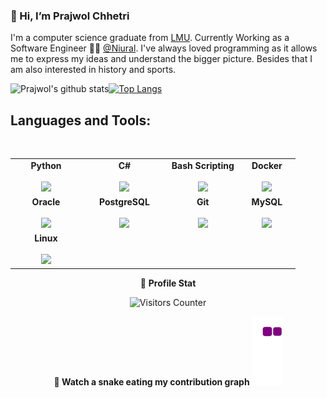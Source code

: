 ### 👋 Hi, I’m Prajwol Chhetri

I'm a computer science graduate from [LMU](https://www.londonmet.ac.uk/). Currently Working as a Software Engineer 👨‍💻 [@Niural](https://www.niural.com/). I've always loved programming as it allows me to express my ideas and understand the bigger picture. Besides that I am also interested in history and sports.


![Prajwol's github stats](https://github-readme-stats.vercel.app/api?username=prajwol-chhetri&count_private=true&show_icons=true&theme=dark)<a href="https://github.com/prajwol-chhetri">[![Top Langs](https://github-readme-stats.vercel.app/api/top-langs/?username=prajwol-chhetri&layout=compact&theme=dark)](https://github.com/prajwol-chhetri)</a>

## Languages and Tools:
<br/>
<center>
<table>
<tbody align="center">
 <tr>
   
<td align="center" width="25%">
<span><b><center>Python</center></b></span><br/> 
<img height=75px src="https://img.icons8.com/color/2x/python.png"> 
</td>

   
<td align="center" width="30%">
<span><b><center>C#</center></b></span><br/>  
<img height=75px src="https://img.icons8.com/ios-filled/50/000000/c-sharp-logo.png">
</td>

<td align="center" width="25%">
<span><b><center>Bash Scripting</center></b></span><br/> 
<img height=75px src="https://img.icons8.com/plasticine/100/000000/bash.png"> 
</td>

<td align="center" width="25%">
<span><b><center>Docker</center></b></span><br/>  
<img height=75px src="https://img.icons8.com/color/48/000000/docker.png"> 
</td>
</tr>

<tr> 
<td align="center" width="25%">
<span><b><center>Oracle</center></b></span><br/> 
<img height=75px src="https://img.icons8.com/color/48/000000/oracle-logo.png">
</td>

<td align="center" width="25%">
<span><b><center>PostgreSQL</center></b></span> <br/>
<img height=75px src="https://img.icons8.com/color/48/000000/postgreesql.png"> 
</td>

<td align="center" width="25%">
<span><b><center>Git</center></b></span> <br/>
<img height=75px src="https://img.icons8.com/ios-glyphs/2x/github-2.png"> 
</td>

<td align="center" width="25%">
<span><b><center>MySQL</center></b></span> <br/>
<img height=75px src="https://img.icons8.com/color/48/000000/mysql.png"/>
</td>

</tr>

<tr>
<td align="center" width="25%">
<span><b><center>Linux</center></b></span> <br/>
<img height=75px src="https://img.icons8.com/color/48/000000/linux.png"/>
</td>
</tr>
</tbody>
</table>

👨 **Profile Stat**

<img src="https://visitor-badge.glitch.me/badge?page_id=prajwol-chhetri.prajwol-chhetri" alt="Visitors Counter">
 
**🐍 Watch a snake eating my contribution graph**
![graph](https://github.com/Prajwol-Chhetri/Prajwol-Chhetri/blob/output/github-contribution-grid-snake.gif)

